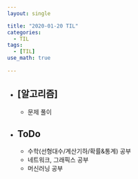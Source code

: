 ```yaml
---
layout: single

title: "2020-01-20 TIL"
categories:
  - TIL
tags:
  - [TIL]
use_math: true
 
---
```




- ## [알고리즘]

  - 문제 풀이
  



- ## ToDo

  - 수학(선형대수/계산기하/확률&통계) 공부
  - 네트워크, 그래픽스 공부
  - 머신러닝 공부

